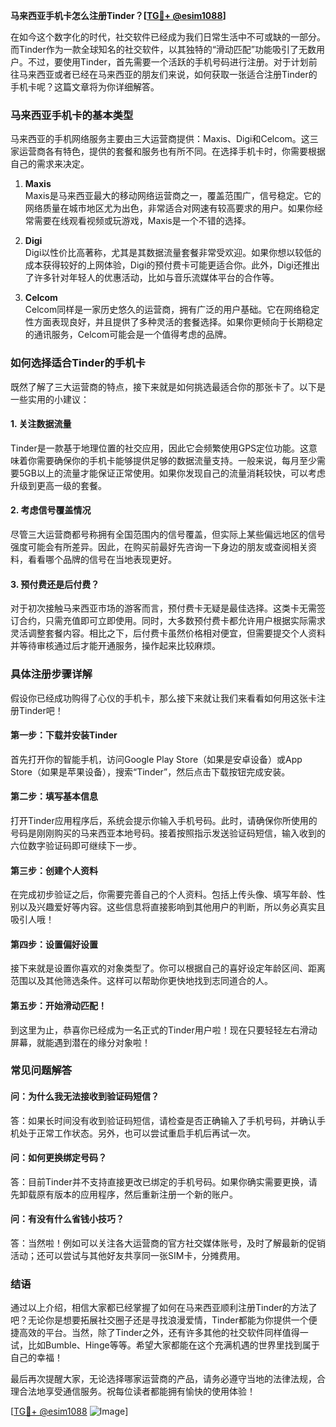 **马来西亚手机卡怎么注册Tinder？[[TG💪+ @esim1088](https://t.me/s/esim1088)]**

在如今这个数字化的时代，社交软件已经成为我们日常生活中不可或缺的一部分。而Tinder作为一款全球知名的社交软件，以其独特的“滑动匹配”功能吸引了无数用户。不过，要使用Tinder，首先需要一个活跃的手机号码进行注册。对于计划前往马来西亚或者已经在马来西亚的朋友们来说，如何获取一张适合注册Tinder的手机卡呢？这篇文章将为你详细解答。

### **马来西亚手机卡的基本类型**

马来西亚的手机网络服务主要由三大运营商提供：Maxis、Digi和Celcom。这三家运营商各有特色，提供的套餐和服务也有所不同。在选择手机卡时，你需要根据自己的需求来决定。

1. **Maxis**  
   Maxis是马来西亚最大的移动网络运营商之一，覆盖范围广，信号稳定。它的网络质量在城市地区尤为出色，非常适合对网速有较高要求的用户。如果你经常需要在线观看视频或玩游戏，Maxis是一个不错的选择。

2. **Digi**  
   Digi以性价比高著称，尤其是其数据流量套餐非常受欢迎。如果你想以较低的成本获得较好的上网体验，Digi的预付费卡可能更适合你。此外，Digi还推出了许多针对年轻人的优惠活动，比如与音乐流媒体平台的合作等。

3. **Celcom**  
   Celcom同样是一家历史悠久的运营商，拥有广泛的用户基础。它在网络稳定性方面表现良好，并且提供了多种灵活的套餐选择。如果你更倾向于长期稳定的通讯服务，Celcom可能会是一个值得考虑的品牌。

### **如何选择适合Tinder的手机卡**

既然了解了三大运营商的特点，接下来就是如何挑选最适合你的那张卡了。以下是一些实用的小建议：

#### **1. 关注数据流量**
   Tinder是一款基于地理位置的社交应用，因此它会频繁使用GPS定位功能。这意味着你需要确保你的手机卡能够提供足够的数据流量支持。一般来说，每月至少需要5GB以上的流量才能保证正常使用。如果你发现自己的流量消耗较快，可以考虑升级到更高一级的套餐。

#### **2. 考虑信号覆盖情况**
   尽管三大运营商都号称拥有全国范围内的信号覆盖，但实际上某些偏远地区的信号强度可能会有所差异。因此，在购买前最好先咨询一下身边的朋友或查阅相关资料，看看哪个品牌的信号在当地表现更好。

#### **3. 预付费还是后付费？**
   对于初次接触马来西亚市场的游客而言，预付费卡无疑是最佳选择。这类卡无需签订合约，只需充值即可立即使用。同时，大多数预付费卡都允许用户根据实际需求灵活调整套餐内容。相比之下，后付费卡虽然价格相对便宜，但需要提交个人资料并等待审核通过后才能开通服务，操作起来比较麻烦。

### **具体注册步骤详解**

假设你已经成功购得了心仪的手机卡，那么接下来就让我们来看看如何用这张卡注册Tinder吧！

#### **第一步：下载并安装Tinder**
   首先打开你的智能手机，访问Google Play Store（如果是安卓设备）或App Store（如果是苹果设备），搜索“Tinder”，然后点击下载按钮完成安装。

#### **第二步：填写基本信息**
   打开Tinder应用程序后，系统会提示你输入手机号码。此时，请确保你所使用的号码是刚刚购买的马来西亚本地号码。接着按照指示发送验证码短信，输入收到的六位数字验证码即可继续下一步。

#### **第三步：创建个人资料**
   在完成初步验证之后，你需要完善自己的个人资料。包括上传头像、填写年龄、性别以及兴趣爱好等内容。这些信息将直接影响到其他用户的判断，所以务必真实且吸引人哦！

#### **第四步：设置偏好设置**
   接下来就是设置你喜欢的对象类型了。你可以根据自己的喜好设定年龄区间、距离范围以及其他筛选条件。这样可以帮助你更快地找到志同道合的人。

#### **第五步：开始滑动匹配！**
   到这里为止，恭喜你已经成为一名正式的Tinder用户啦！现在只要轻轻左右滑动屏幕，就能遇到潜在的缘分对象啦！

### **常见问题解答**

#### **问：为什么我无法接收到验证码短信？**
   答：如果长时间没有收到验证码短信，请检查是否正确输入了手机号码，并确认手机处于正常工作状态。另外，也可以尝试重启手机后再试一次。

#### **问：如何更换绑定号码？**
   答：目前Tinder并不支持直接更改已绑定的手机号码。如果你确实需要更换，请先卸载原有版本的应用程序，然后重新注册一个新的账户。

#### **问：有没有什么省钱小技巧？**
   答：当然啦！例如可以关注各大运营商的官方社交媒体账号，及时了解最新的促销活动；还可以尝试与其他好友共享同一张SIM卡，分摊费用。

### **结语**

通过以上介绍，相信大家都已经掌握了如何在马来西亚顺利注册Tinder的方法了吧？无论你是想要拓展社交圈子还是寻找浪漫爱情，Tinder都能为你提供一个便捷高效的平台。当然，除了Tinder之外，还有许多其他的社交软件同样值得一试，比如Bumble、Hinge等等。希望大家都能在这个充满机遇的世界里找到属于自己的幸福！

最后再次提醒大家，无论选择哪家运营商的产品，请务必遵守当地的法律法规，合理合法地享受通信服务。祝每位读者都能拥有愉快的使用体验！

[[TG💪+ @esim1088](https://t.me/s/esim1088) ![Image](https://i.postimg.cc/4NQfJmqS/Snipaste-2025-05-13-00-14-12.png)]